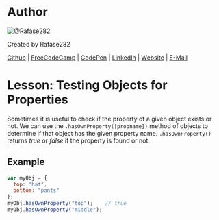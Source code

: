 # Author
![@Rafase282](https://avatars0.githubusercontent.com/Rafase282?&s=128)

Created by Rafase282

[Github](https://github.com/Rafase282) | [FreeCodeCamp](http://www.freecodecamp.com/rafase282) | [CodePen](http://codepen.io/Rafase282/) | [LinkedIn](https://www.linkedin.com/in/rafase282) | [Website](https://rafase282.github.io/) | [E-Mail](mailto:rafase282@gmail.com)

# Lesson: Testing Objects for Properties
Sometimes it is useful to check if the property of a given object exists or not. We can use the `.hasOwnProperty([propname])` method of objects to determine if that object has the given property name. `.hasOwnProperty()` returns _true_ or _false_ if the property is found or not.

## Example

```js
var myObj = {
  top: "hat",
  bottom: "pants"
};
myObj.hasOwnProperty("top");    // true
myObj.hasOwnProperty("middle");
```
